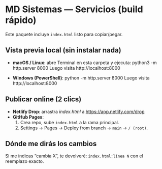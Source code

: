 # MD Sistemas — Servicios (build rápido)

Este paquete incluye `index.html` listo para copiar/pegar.

## Vista previa local (sin instalar nada)
- **macOS / Linux**: abre Terminal en esta carpeta y ejecuta:
  python3 -m http.server 8000
  Luego visita http://localhost:8000

- **Windows (PowerShell)**:
  python -m http.server 8000
  Luego visita http://localhost:8000

## Publicar online (2 clics)
- **Netlify Drop**: arrastra *index.html* a https://app.netlify.com/drop
- **GitHub Pages**:
  1) Crea repo, sube `index.html` a la rama principal.
  2) Settings → Pages → Deploy from branch → `main` → `/ (root)`.

## Dónde me dirás los cambios
Si me indicas “cambia X”, te devolveré: `index.html:línea N` con el reemplazo exacto.